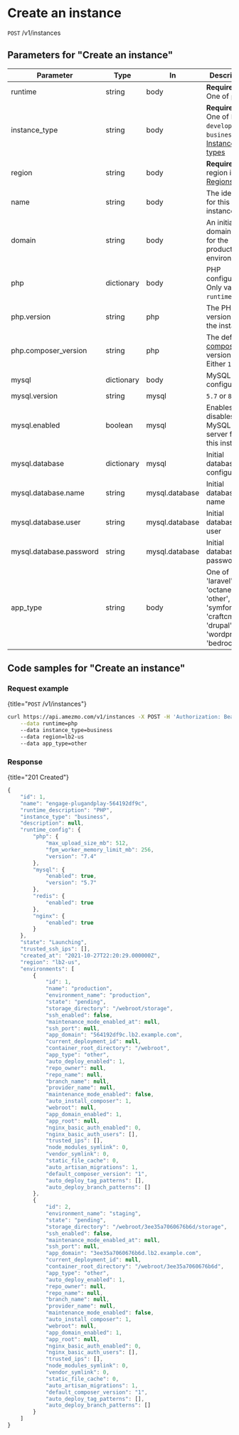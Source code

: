
# Create an instance

`POST` /v1/instances

## Parameters for "Create an instance"

Parameter     |  Type   | In    | Description
---------------| --------|------ |------------------
runtime        | string     | body  | **Required** One of `php`
instance_type  | string     | body  | **Required**  One of `hobby`, `developer`, `business`. See [Instance types](/docs/api/instances/list-instance-types)
region         | string     | body  | **Required**  The region id. See [Regions](/docs/api/regions/list-regions)
name           | string     | body | The identifier for this instance.
domain         | string     | body | An initial domain name for the production environment
php            | dictionary | body | PHP configuration. Only valid if `runtime` is `php`
php.version           | string     | php | The PHP version for the instance
php.composer_version  | string | php | The default [composer](https://getcomposer.org) version. Either `1` or `2`
mysql          | dictionary | body | MySQL configuration
mysql.version  | string  | mysql | `5.7` or `8`
mysql.enabled  | boolean | mysql | Enables or disables the MySQL server for this instance.
mysql.database    | dictionary | mysql | Initial database configuration
mysql.database.name | string | mysql.database | Initial database name
mysql.database.user | string | mysql.database | Initial database user
mysql.database.password | string | mysql.database | Initial database password
app_type | string | body | One of 'laravel', 'octane', 'other', 'symfony', 'craftcms', 'drupal', 'wordpress', 'bedrock'

## Code samples for "Create an instance"


### Request example

{title="`POST` /v1/instances"}
```bash
curl https://api.amezmo.com/v1/instances -X POST -H 'Authorization: Bearer {api_key}' \
    --data runtime=php
    --data instance_type=business
    --data region=lb2-us
    --data app_type=other
```

### Response


{title="201 Created"}
```javascript
{
    "id": 1,
    "name": "engage-plugandplay-564192df9c",
    "runtime_description": "PHP",
    "instance_type": "business",
    "description": null,
    "runtime_config": {
        "php": {
            "max_upload_size_mb": 512,
            "fpm_worker_memory_limit_mb": 256,
            "version": "7.4"
        },
        "mysql": {
            "enabled": true,
            "version": "5.7"
        },
        "redis": {
            "enabled": true
        },
        "nginx": {
            "enabled": true
        }
    },
    "state": "Launching",
    "trusted_ssh_ips": [],
    "created_at": "2021-10-27T22:20:29.000000Z",
    "region": "lb2-us",
    "environments": [
        {
            "id": 1,
            "name": "production",
            "environment_name": "production",
            "state": "pending",
            "storage_directory": "/webroot/storage",
            "ssh_enabled": false,
            "maintenance_mode_enabled_at": null,
            "ssh_port": null,
            "app_domain": "564192df9c.lb2.example.com",
            "current_deployment_id": null,
            "container_root_directory": "/webroot",
            "app_type": "other",
            "auto_deploy_enabled": 1,
            "repo_owner": null,
            "repo_name": null,
            "branch_name": null,
            "provider_name": null,
            "maintenance_mode_enabled": false,
            "auto_install_composer": 1,
            "webroot": null,
            "app_domain_enabled": 1,
            "app_root": null,
            "nginx_basic_auth_enabled": 0,
            "nginx_basic_auth_users": [],
            "trusted_ips": [],
            "node_modules_symlink": 0,
            "vendor_symlink": 0,
            "static_file_cache": 0,
            "auto_artisan_migrations": 1,
            "default_composer_version": "1",
            "auto_deploy_tag_patterns": [],
            "auto_deploy_branch_patterns": []
        },
        {
            "id": 2,
            "environment_name": "staging",
            "state": "pending",
            "storage_directory": "/webroot/3ee35a7060676b6d/storage",
            "ssh_enabled": false,
            "maintenance_mode_enabled_at": null,
            "ssh_port": null,
            "app_domain": "3ee35a7060676b6d.lb2.example.com",
            "current_deployment_id": null,
            "container_root_directory": "/webroot/3ee35a7060676b6d",
            "app_type": "other",
            "auto_deploy_enabled": 1,
            "repo_owner": null,
            "repo_name": null,
            "branch_name": null,
            "provider_name": null,
            "maintenance_mode_enabled": false,
            "auto_install_composer": 1,
            "webroot": null,
            "app_domain_enabled": 1,
            "app_root": null,
            "nginx_basic_auth_enabled": 0,
            "nginx_basic_auth_users": [],
            "trusted_ips": [],
            "node_modules_symlink": 0,
            "vendor_symlink": 0,
            "static_file_cache": 0,
            "auto_artisan_migrations": 1,
            "default_composer_version": "1",
            "auto_deploy_tag_patterns": [],
            "auto_deploy_branch_patterns": []
        }
    ]
}
```
